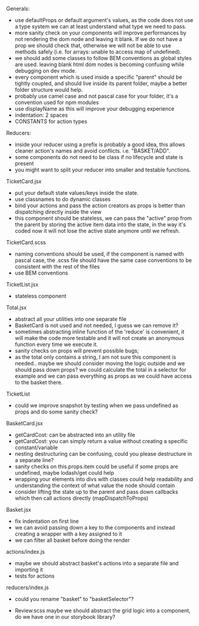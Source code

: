 Generals:
- use defaultProps or default argument's values, as the code does not use a type system we can at least understand what type we need to pass.
- more sanity check on your components will improve performances by not rendering the dom node and leaving it blank. If we do not have a prop we should check that, otherwise we will not be able to use methods safely (i.e. for arrays: unable to access map of undefined).
- we should add some classes to follow BEM conventions as global styles are used. leaving blank html dom nodes is becoming confusing while debugging on dev mode.
- every component which is used inside a specific "parent" should be tightly coupled, and should live inside its parent folder, maybe a better folder structure would help.
- probably use camel case and not pascal case for your folder, it's a convention used for npm modules
- use displayName as this will improve your debugging experience
- indentation: 2 spaces
- CONSTANTS for action types

Reducers:
- inside your reducer using a prefix is probably a good idea, this allows cleaner action's names and avoid conflicts. i.e. "BASKET/ADD".
- some components do not need to be class if no lifecycle and state is present
- you might want to split your reducer into smaller and testable functions.

TicketCard.jsx
- put your default state values/keys inside the state.
- use classnames to do dynamic classes
- bind your actions and pass the action creators as props is better than dispatching directly inside the view
- this component should be stateless, we can pass the "active" prop from the parent by storing the active item data into the state, in the way it's coded now it will not lose the active state anymore until we refresh.

TicketCard.scss
- naming conventions should be used, if the component is named with pascal case, the .scss file should have the same case conventions to be consistent with the rest of the files
- use BEM conventions

TicketList.jsx
- stateless component

Total.jsx
- abstract all your utilities into one separate file
- BasketCard is not used and not needed, I guess we can remove it?
- sometimes abstracting inline function of the 'reduce' is convenient, it will make the code more testable and it will not create an anonymous function every time we execute it.
- sanity checks on props will prevent possible bugs;
- as the total only contains a string, I am not sure this component is needed.. maybe we should consider moving the logic outside and we should pass down props? we could calculate the total in a selector for example and we can pass everything as props as we could have access to the basket there.

TicketList
- could we improve snapshot by testing when we pass undefined as props and do some sanity check?

BasketCard.jsx
- getCardCost: can be abstracted into an utility file
- getCardCost: you can simply return a value without creating a specific constant/variable
- nesting destructuring can be confusing, could you please destructure in a separate line?
- sanity checks on this.props.item could be useful if some props are undefined, maybe lodash/get could help
- wrapping your elements into divs with classes could help readability and understanding the context of what value the node should contain
- consider lifting the state up to the parent and pass down callbacks which then call actions directly (mapDispatchToProps)

Basket.jsx
- fix indentation on first line
- we can avoid passing down a key to the components and instead creating a wrapper with a key assigned to it
- we can filter all basket before doing the render

actions/index.js
- maybe we should abstract basket's actions into a separate file and importing it
- tests for actions

reducers/index.js
- could you rename "basket" to "basketSelector"?

- Review.scss
maybe we should abstract the grid logic into a component, do we have one in our storybook library?

